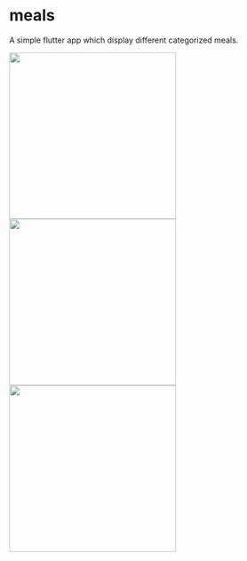 # meals

A simple flutter app which display different categorized meals.
<p float="left">
  <img src="https://user-images.githubusercontent.com/58204360/236476001-5e6f6bee-62f1-450f-9eae-4ef3f48bf3d9.png" width="300">
  <img src="https://user-images.githubusercontent.com/58204360/236476029-ce316c49-ac4e-4f89-8faf-d075ba037a2f.png" width="300">
  <img src="https://user-images.githubusercontent.com/58204360/236476051-936ebe68-e7fc-4ca2-8ea5-a72ace183438.png" width="300">
</p>
